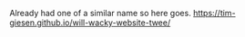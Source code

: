 Already had one of a similar name so here goes.
https://tim-giesen.github.io/will-wacky-website-twee/
